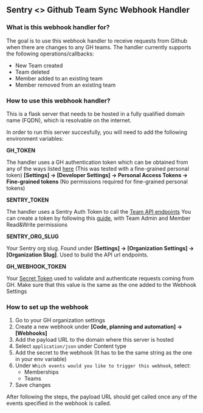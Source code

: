 ## Sentry <> Github Team Sync Webhook Handler

### What is this webhook handler for?

The goal is to use this webhook handler to receive requests from Github when there are changes to any GH teams. The handler currently supports the following operations/callbacks:

- New Team created
- Team deleted
- Member added to an existing team
- Member removed from an existing team

### How to use this webhook handler?

This is a flask server that needs to be hosted in a fully qualified domain name (FQDN), which is resolvable on the internet.

In order to run this server succesfully, you will need to add the following environment variables:

<b>GH_TOKEN</b>

The handler uses a GH authentication token which can be obtained from any of the ways listed [here](https://docs.github.com/en/rest/authentication/authenticating-to-the-rest-api?apiVersion=2022-11-28) (This was tested with a fine-grained personal token) <b>[Settings] -> [Developer Settings] -> Personal Access Tokens -> Fine-grained tokens </b> (No permissions required for fine-grained personal tokens)

<b>SENTRY_TOKEN</b>

The handler uses a Sentry Auth Token to call the [Team API endpoints](https://docs.sentry.io/api/teams/)
You can create a token by following this [guide](https://docs.sentry.io/organization/integrations/integration-platform/internal-integration/#auth-tokens), with Team Admin and Member Read&Write permissions

<b>SENTRY_ORG_SLUG</b>

Your Sentry org slug. Found under <b>[Settings] -> [Organization Settings] -> [Organization Slug]</b>. Used to build the API url endpoints.

<b>GH_WEBHOOK_TOKEN</b>

Your [Secret Token](https://docs.github.com/en/webhooks/using-webhooks/validating-webhook-deliveries#creating-a-secret-token) used to validate and authenticate requests coming from GH. Make sure that this value is the same as the one added to the Webhook Settings

### How to set up the webhook

1. Go to your GH organization settings
2. Create a new webhook under <b>[Code, planning and automation] -> [Webhooks]</b>
3. Add the payload URL to the domain where this server is hosted
4. Select `application/json` under Content type
5. Add the secret to the webhook (It has to be the same string as the one in your env variable)
6. Under `Which events would you like to trigger this webhook`, select:
	- Memberships
	- Teams
7. Save changes

After following the steps, the payload URL should get called once any of the events specified in the webhook is called.
